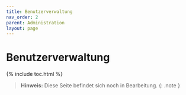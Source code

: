 ```yaml
---
title: Benutzerverwaltung
nav_order: 2
parent: Administration
layout: page
---
```


# Benutzerverwaltung
{% include toc.html %}

> **Hinweis:** Diese Seite befindet sich noch in Bearbeitung.
{: .note }
